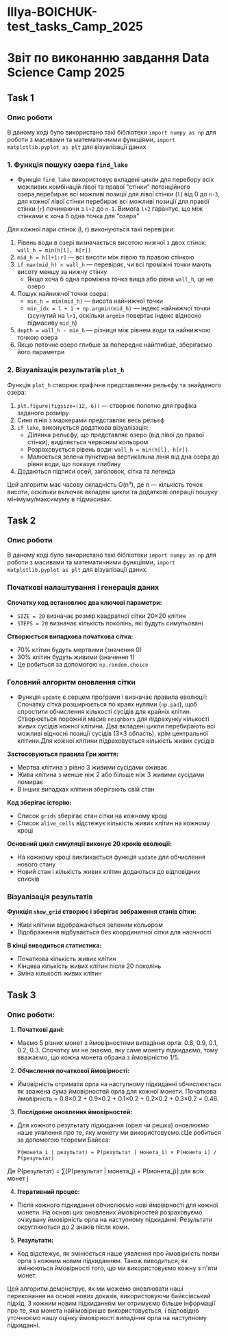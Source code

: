 # Illya-BOICHUK-test_tasks_Camp_2025

# Звіт по виконанню завдання Data Science Camp 2025

## Task 1

### Опис роботи
В даному коді було використано такі бібліотеки `import numpy as np` для роботи з масивами та математичними функціями, `import matplotlib.pyplot as plt` для візуалізації даних

### 1. Функція пошуку озера `find_lake`
- Функція `find_lake` використовує вкладені цикли для перебору всіх можливих комбінацій лівої та правої "стінки" потенційного озера,перебирає всі можливі позиції для лівої стінки (`l`) від 0 до `n-3`, для кожної лівої стінки перебирає всі можливі позиції для правої стінки (`r`) починаючи з `l+2` до `n-1`. Вимога `l+2` гарантує, що між стінками є хоча б одна точка для "озера"

Для кожної пари стінок (l, r) виконуються такі перевірки:
1. Рівень води в озері визначається висотою нижчої з двох стінок: `wall_h = min(h[l], h[r])`
2. `mid_h = h[l+1:r]` — всі висоти між лівою та правою стінкою
3. `if max(mid_h) < wall_h` — перевіряє, чи всі проміжні точки мають висоту меншу за нижчу стінку
      - Якщо хоча б одна проміжна точка вища або рівна `wall_h`, це не озеро
4. Пошук найнижчої точки озера: 
      - `min_h = min(mid_h)` — висота найнижчої точки
      - `min_idx = l + 1 + np.argmin(mid_h)` — індекс найнижчої точки (зсунутий на `l+1`, оскільки `argmin` повертає індекс відносно підмасиву `mid_h`)
5. `depth = wall_h - min_h` — різниця між рівнем води та найнижчою точкою озера
6. Якщо поточне озеро глибше за попереднє найглибше, зберігаємо його параметри

### 2. Візуалізація результатів `plot_h`
Функція `plot_h` створює графічне представлення рельєфу та знайденого озера:

1. `plt.figure(figsize=(12, 6))` — створює полотно для графіка заданого розміру
2. Синя лінія з маркерами представляє весь рельєф
3. `if lake`, виконується додаткова візуалізація:
      - Ділянка рельєфу, що представляє озеро (від лівої до правої стінки), виділяється червоним кольором
      - Розраховується рівень води: `wall_h = min(h[l], h[r])`
      - Малюється зелена пунктирна вертикальна лінія від дна озера до рівня води, що показує глибину
4. Додаються підписи осей, заголовок, сітка та легенда

Цей алгоритм має часову складність O(n³), де n — кількість точок висоти, оскільки включає вкладені цикли та додаткові операції пошуку мінімуму/максимуму в підмасивах.

## Task 2

### Опис роботи
В даному коді було використано такі бібліотеки `import numpy as np` для роботи з масивами та математичними функціями, `import matplotlib.pyplot as plt` для візуалізації даних.

### Початкові налаштування і генерація даних
**Спочатку код встановлює два ключові параметри:**
   - `SIZE = 20` визначає розмір квадратної сітки 20×20 клітин
   - `STEPS = 20` визначає кількість поколінь, які будуть симульовані

**Створюється випадкова початкова сітка:**
   - 70% клітин будуть мертвими (значення 0)
   - 30% клітин будуть живими (значення 1)
   - Це робиться за допомогою `np.random.choice`

### Головний алгоритм оновлення сітки
- Функція `update` є серцем програми і визначає правила еволюції:
Спочатку сітка розширюється по краях нулями (`np.pad`), щоб спростити обчислення кількості сусідів для крайніх клітин. Створюється порожній масив `neighbors` для підрахунку кількості живих сусідів кожної клітини. Два вкладені цикли перебирають всі можливі відносні позиції сусідів (3×3 область), крім центральної клітини.Для кожної клітини підраховується кількість живих сусідів

**Застосовуються правила Гри життя:**
   - Мертва клітина з рівно 3 живими сусідами оживає
   - Жива клітина з менше ніж 2 або більше ніж 3 живими сусідами помирає
   - В інших випадках клітини зберігають свій стан

**Код зберігає історію:**
   - Список `grids` зберігає стан сітки на кожному кроці
   - Список `alive_cells` відстежує кількість живих клітин на кожному кроці

**Основний цикл симуляції виконує 20 кроків еволюції:**
   - На кожному кроці викликається функція `update` для обчислення нового стану
   - Новий стан і кількість живих клітин додаються до відповідних списків

### Візуалізація результатів

**Функція `show_grid` створює і зберігає зображення станів сітки:**
   - Живі клітини відображаються зеленим кольором
   - Відображення відбувається без координатної сітки для наочності

**В кінці виводиться статистика:**
   - Початкова кількість живих клітин
   - Кінцева кількість живих клітин після 20 поколінь
   - Зміна кількості живих клітин

## Task 3
### Опис роботи:
1. **Початкові дані:**
- Маємо 5 різних монет з ймовірностями випадіння орла: 0.8, 0.9, 0.1, 0.2, 0.3. Спочатку ми не знаємо, яку саме монету підкидаємо, тому вважаємо, що кожна монета обрана з ймовірністю 1/5.

2. **Обчислення початкової ймовірності:**
- Ймовірність отримати орла на наступному підкиданні обчислюється як зважена сума ймовірностей орла для кожної монети. Початкова ймовірність = 0.8×0.2 + 0.9×0.2 + 0.1×0.2 + 0.2×0.2 + 0.3×0.2 = 0.46.

3. **Послідовне оновлення ймовірностей:**
- Для кожного результату підкидання (орел чи решка) оновлюємо наше уявлення про те, яку монету ми використовуємо.cЦе робиться за допомогою теореми Байєса:
     ```
     P(монета_i | результат) = P(результат | монета_i) × P(монета_i) / P(результат)
     ```
Де P(результат) = ∑[P(результат | монета_j) × P(монета_j)] для всіх монет j

4. **Ітеративний процес:**
- Після кожного підкидання обчислюємо нові ймовірності для кожної монети. На основі цих оновлених ймовірностей розраховуємо очікувану ймовірність орла на наступному підкиданні. Результати округлюються до 2 знаків після коми.

5. **Результати:**
- Код відстежує, як змінюється наше уявлення про ймовірність появи орла з кожним новим підкиданням. Також виводиться, як змінюються ймовірності того, що ми використовуємо кожну з п'яти монет.

Цей алгоритм демонструє, як ми можемо оновлювати наші переконання на основі нових доказів, використовуючи байєсівський підхід. З кожним новим підкиданням ми отримуємо більше інформації про те, яка монета найімовірніше використовується, і відповідно уточнюємо нашу оцінку ймовірності випадіння орла на наступному підкиданні.